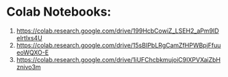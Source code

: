 # Colab Notebooks:
1. https://colab.research.google.com/drive/199HcbCowiZ_LSEH2_aPm9IDelrtlxs4U
2. https://colab.research.google.com/drive/15sBIPbLRgCamZfHPWBpjFfuueoWQXO-E
3. https://colab.research.google.com/drive/1iUFChcbkmujoiC9IXPVXaiZbHznivo3m

